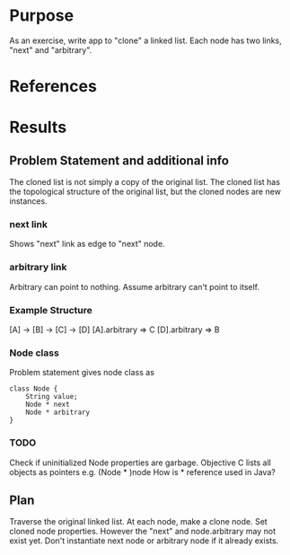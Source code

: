 # Purpose
As an exercise, write app to "clone" a linked list.
Each node has two links, "next" and "arbitrary".

# References

# Results

## Problem Statement and additional info
The cloned list is not simply a copy of the original list.
The cloned list has the topological structure of the original list,
but the cloned nodes are new instances.

### next link
Shows "next" link as edge to "next" node.

### arbitrary link
Arbitrary can point to nothing.
Assume arbitrary can't point to itself.

### Example Structure
[A] -> [B] -> [C] -> [D]
[A].arbitrary => C
[D].arbitrary => B

### Node class
Problem statement gives node class as

    class Node {
        String value;
        Node * next
        Node * arbitrary
    }

### TODO
Check if uninitialized Node properties are garbage.
Objective C lists all objects as pointers e.g. (Node * )node
How is * reference used in Java?

## Plan
Traverse the original linked list.
At each node, make a clone node.
Set cloned node properties. However the "next" and node.arbitrary may not exist yet.
Don't instantiate next node or arbitrary node if it already exists.
